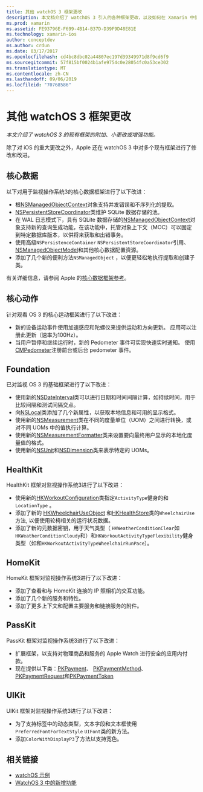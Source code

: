 ```yaml
---
title: 其他 watchOS 3 框架更改
description: 本文档介绍了 watchOS 3 引入的各种框架更改，以及如何在 Xamarin 中使用它们。 讨论了核心数据、核心动作、Foundation、HealthKit、HomeKit、PassKit 和 UIKit。
ms.prod: xamarin
ms.assetid: FE93796E-F699-4B14-B37D-D39F9D48E81E
ms.technology: xamarin-ios
author: conceptdev
ms.author: crdun
ms.date: 03/17/2017
ms.openlocfilehash: cd4bc8dbc02a44807ec197d39349971d8f9cd6f9
ms.sourcegitcommit: 57f815bf0024b1afe9754c0e28054fc0a53ce302
ms.translationtype: MT
ms.contentlocale: zh-CN
ms.lasthandoff: 09/06/2019
ms.locfileid: "70768586"
---
```

# <a name="additional-watchos-3-frameworks-changes"></a>其他 watchOS 3 框架更改

_本文介绍了 watchOS 3 的现有框架的附加、小更改或增强功能。_

除了对 iOS 的重大更改之外，Apple 还在 watchOS 3 中对多个现有框架进行了修改和改进。

## <a name="core-data"></a>核心数据

以下对用于监视操作系统3的核心数据框架进行了以下改进：

- 根[NSManagedObjectContext](https://developer.apple.com/reference/coredata/nsmanagedobjectcontext)对象支持并发错误和不序列化的提取。
- [NSPersistentStoreCoordinator](https://developer.apple.com/reference/coredata/nspersistentstorecoordinator)类维护 SQLite 数据存储的池。
- 在 WAL 日志模式下，具有 SQLite 数据存储的[NSManagedObjectContext](https://developer.apple.com/reference/coredata/nsmanagedobjectcontext)对象支持新的查询生成功能，在该功能中，托管对象上下文（MOC）可以固定到特定数据库版本，以供将来获取和出错事务。
- 使用高级`NSPersistenceContainer` `NSPersistentStoreCoordinator`引用、 [NSManagedObjectModel](https://developer.apple.com/reference/coredata/nsmanagedobjectmodel)和其他核心数据配置资源。
- 添加了几个新的便利方法`NSManagedObject` ，以便更轻松地执行提取和创建子类。

有关详细信息，请参阅 Apple 的[核心数据框架参考](https://developer.apple.com/reference/coredata)。

## <a name="core-motion"></a>核心动作

针对观看 OS 3 的核心运动框架进行了以下改进：

- 新的设备运动事件使用加速感应和陀螺仪来提供运动和方向更新。 应用可以注册此更新（速率为100Hz）。
- 当用户暂停和继续运行时，新的 Pedometer 事件可实现快速实时通知。 使用[CMPedometer](https://developer.apple.com/reference/coremotion/cmpedometer)注册前台或后台 pedometer 事件。

## <a name="foundation"></a>Foundation

已对监视 OS 3 的基础框架进行了以下改进：

- 使用新的[NSDateInterval](https://developer.apple.com/reference/foundation/nsdateinterval)类可以进行日期和时间间隔计算，如持续时间，用于比较间隔和测试间隔交点。
- 向[NSLocal](https://developer.apple.com/reference/foundation/nslocale)类添加了几个新属性，以获取本地信息和可用的显示格式。
- 使用新的[NSMeasurement](https://developer.apple.com/reference/foundation/nsmeasurement)类在不同的度量单位（UOM）之间进行转换，或对不同 UOMs 中的值执行计算。
- 使用新的[NSMeasurementFormatter](https://developer.apple.com/reference/foundation/nsmeasurementformatter)类来设置要向最终用户显示的本地化度量值的格式。
- 使用新的[NSUnit](https://developer.apple.com/reference/foundation/nsunit)和[NSDimension](https://developer.apple.com/reference/foundation/nsdimension)类来表示特定的 UOMs。

## <a name="healthkit"></a>HealthKit

HealthKit 框架对监视操作系统3进行了以下改进：

- 使用新的[HKWorkoutConfiguration](https://developer.apple.com/reference/healthkit/hkworkoutconfiguration)类指定`ActivityType`健身的和`LocationType` 。
- 添加了新的 [HKWheelchairUseObject](https://developer.apple.com/reference/healthkit/hkwheelchairuseobject) 和[HKHealthStore](https://developer.apple.com/reference/healthkit/hkhealthstore)类的`WheelchairUse`方法, 以便使用轮椅相关的运行状况数据。
- 添加了新的元数据密钥，用于天气类型（ `HKWeatherConditionClear`如`HKWeatherConditionCloudy`和）和`HKWorkoutActivityTypeFlexibility`健身类型（如和`HKWorkoutActivityTypeWheelchairRunPace`）。

## <a name="homekit"></a>HomeKit

HomeKit 框架对监视操作系统3进行了以下改进：

- 添加了查看和与 HomeKit 连接的 IP 照相机的交互功能。
- 添加了几个新的服务和特性。
- 添加了更多上下文和配置主要服务和链接服务的附件。

## <a name="passkit"></a>PassKit

PassKit 框架对监视操作系统3进行了以下改进：

- 扩展框架，以支持对物理商品和服务的 Apple Watch 进行安全的应用内付款。
- 现在提供以下类：[PKPayment](https://developer.apple.com/reference/passkit/pkpayment)、 [PKPaymentMethod](https://developer.apple.com/reference/passkit/pkpaymentmethod)、 [PKPaymentRequest](https://developer.apple.com/reference/passkit/pkpaymentrequest)和[PKPaymentToken](https://developer.apple.com/reference/passkit/pkpaymenttoken)

## <a name="uikit"></a>UIKit

UIKit 框架对监视操作系统3进行了以下改进：

- 为了支持标签中的动态类型，文本字段和文本框使用`PreferredFontForTextStyle` `UIFont`类的新方法。
- 添加`ColorWithDisplayP3`了方法以支持宽色。

## <a name="related-links"></a>相关链接

- [watchOS 示例](https://docs.microsoft.com/samples/browse/?products=xamarin&term=Xamarin.iOS%20watchos)
- [WatchOS 3 中的新增功能](https://developer.apple.com/library/prerelease/content/releasenotes/General/WhatsNewInwatchOS/Articles/watchOS3.html#//apple_ref/doc/uid/TP40017085-SW1)
